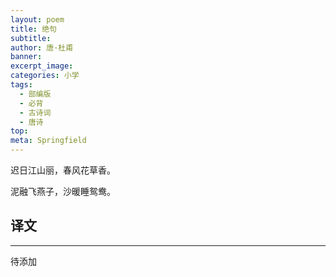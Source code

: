 ```yaml
---
layout: poem
title: 绝句
subtitle: 
author: 唐·杜甫
banner: 
excerpt_image: 
categories: 小学
tags:
  - 部编版
  - 必背
  - 古诗词
  - 唐诗
top: 
meta: Springfield
---
```


迟日江山丽，春风花草香。

泥融飞燕子，沙暖睡鸳鸯。


## 译文

---

待添加